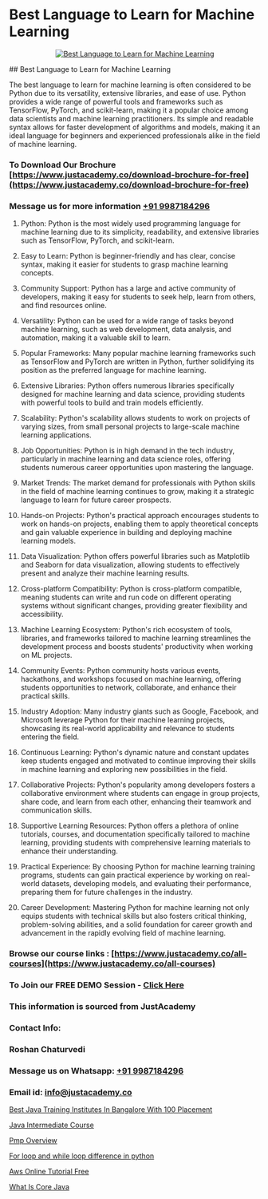 # Best Language to Learn for Machine Learning

<p align="center">
  <a href="https://justacademy.co/course-detail/machine-learning">
    <img src="https://justacademy.co/storage2/course_image/1709713428_course_image.webp" alt="Best Language to Learn for Machine Learning">
  </a>
</p>
## Best Language to Learn for Machine Learning

The best language to learn for machine learning is often considered to be Python due to its versatility, extensive libraries, and ease of use. Python provides a wide range of powerful tools and frameworks such as TensorFlow, PyTorch, and scikit-learn, making it a popular choice among data scientists and machine learning practitioners. Its simple and readable syntax allows for faster development of algorithms and models, making it an ideal language for beginners and experienced professionals alike in the field of machine learning.
### To Download Our Brochure [https://www.justacademy.co/download-brochure-for-free](https://www.justacademy.co/download-brochure-for-free)
### Message us for more information [+91 9987184296](https://api.whatsapp.com/send?phone=919987184296)
1) Python: Python is the most widely used programming language for machine learning due to its simplicity, readability, and extensive libraries such as TensorFlow, PyTorch, and scikit-learn.

2) Easy to Learn: Python is beginner-friendly and has clear, concise syntax, making it easier for students to grasp machine learning concepts.

3) Community Support: Python has a large and active community of developers, making it easy for students to seek help, learn from others, and find resources online.

4) Versatility: Python can be used for a wide range of tasks beyond machine learning, such as web development, data analysis, and automation, making it a valuable skill to learn.

5) Popular Frameworks: Many popular machine learning frameworks such as TensorFlow and PyTorch are written in Python, further solidifying its position as the preferred language for machine learning.

6) Extensive Libraries: Python offers numerous libraries specifically designed for machine learning and data science, providing students with powerful tools to build and train models efficiently.

7) Scalability: Python's scalability allows students to work on projects of varying sizes, from small personal projects to large-scale machine learning applications.

8) Job Opportunities: Python is in high demand in the tech industry, particularly in machine learning and data science roles, offering students numerous career opportunities upon mastering the language.

9) Market Trends: The market demand for professionals with Python skills in the field of machine learning continues to grow, making it a strategic language to learn for future career prospects.

10) Hands-on Projects: Python's practical approach encourages students to work on hands-on projects, enabling them to apply theoretical concepts and gain valuable experience in building and deploying machine learning models.

11) Data Visualization: Python offers powerful libraries such as Matplotlib and Seaborn for data visualization, allowing students to effectively present and analyze their machine learning results.

12) Cross-platform Compatibility: Python is cross-platform compatible, meaning students can write and run code on different operating systems without significant changes, providing greater flexibility and accessibility.

13) Machine Learning Ecosystem: Python's rich ecosystem of tools, libraries, and frameworks tailored to machine learning streamlines the development process and boosts students' productivity when working on ML projects.

14) Community Events: Python community hosts various events, hackathons, and workshops focused on machine learning, offering students opportunities to network, collaborate, and enhance their practical skills.

15) Industry Adoption: Many industry giants such as Google, Facebook, and Microsoft leverage Python for their machine learning projects, showcasing its real-world applicability and relevance to students entering the field.

16) Continuous Learning: Python's dynamic nature and constant updates keep students engaged and motivated to continue improving their skills in machine learning and exploring new possibilities in the field.

17) Collaborative Projects: Python's popularity among developers fosters a collaborative environment where students can engage in group projects, share code, and learn from each other, enhancing their teamwork and communication skills.

18) Supportive Learning Resources: Python offers a plethora of online tutorials, courses, and documentation specifically tailored to machine learning, providing students with comprehensive learning materials to enhance their understanding.

19) Practical Experience: By choosing Python for machine learning training programs, students can gain practical experience by working on real-world datasets, developing models, and evaluating their performance, preparing them for future challenges in the industry.

20) Career Development: Mastering Python for machine learning not only equips students with technical skills but also fosters critical thinking, problem-solving abilities, and a solid foundation for career growth and advancement in the rapidly evolving field of machine learning.

### Browse our course links : [https://www.justacademy.co/all-courses](https://www.justacademy.co/all-courses) 
### To Join our FREE DEMO Session - [Click Here](https://www.justacademy.co/register-for-course-demo)


### This information is sourced from JustAcademy
### Contact Info:
### Roshan Chaturvedi
### Message us on Whatsapp: [+91 9987184296](https://api.whatsapp.com/send?phone=919987184296)
### Email id: [info@justacademy.co](mailto:info@justacademy.co)
                
[Best Java Training Institutes In Bangalore With 100 Placement](https://www.linkedin.com/pulse/best-java-training-institutes-bangalore-100-placement-agrte?trackingId=ENOzsJ8Yd4voPp4E6wSkSw%3D%3D&lipi=urn%3Ali%3Apage%3Ad_flagship3_company_admin%3ByHVlcoLQTcuBfUU9SYITnA%3D%3D)

[Java Intermediate Course](https://www.linkedin.com/pulse/java-intermediate-course-justacademy-hyderabad-gcovc/)

[Pmp Overview](https://medium.com/@roneet705/pmp-overview-53e7665cc14a)

[For loop and while loop difference in python](https://medium.com/@abhidnya.1068/for-loop-and-while-loop-difference-in-python-e9c5863604d4)

[Aws Online Tutorial Free](https://justacademyin.github.io/justacademy/aws-online-tutorial-free)

[What Is Core Java](https://justacademyin.github.io/justacademy/what-is-core-java)

